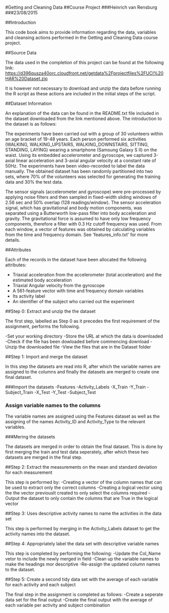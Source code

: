 #Getting and Cleaning Data
##Course Project
###Heinrich van Rensburg
###23/08/2015

##Introduction

This code book aims to provide information regarding the data, variables and cleansing actions performed in the Getting and Cleaning Data course project.

##Source Data

The data used in the completion of this project can be found at the following link:
https://d396qusza40orc.cloudfront.net/getdata%2Fprojectfiles%2FUCI%20HAR%20Dataset.zip

It is however not necessary to download and unzip the data before running the R script as these actions are included in the initial steps of the script.

##Dataset Information

An explanation of the data can be found in the README.txt file included in the dataset downloaded from the link mentioned above. The introduction to the dataset is as follows:

The experiments have been carried out with a group of 30 volunteers within an age bracket of 19-48 years. Each person performed six activities (WALKING, WALKING_UPSTAIRS, WALKING_DOWNSTAIRS, SITTING, STANDING, LAYING) wearing a smartphone (Samsung Galaxy S II) on the waist. Using its embedded accelerometer and gyroscope, we captured 3-axial linear acceleration and 3-axial angular velocity at a constant rate of 50Hz. The experiments have been video-recorded to label the data manually. The obtained dataset has been randomly partitioned into two sets, where 70% of the volunteers was selected for generating the training data and 30% the test data. 

The sensor signals (accelerometer and gyroscope) were pre-processed by applying noise filters and then sampled in fixed-width sliding windows of 2.56 sec and 50% overlap (128 readings/window). The sensor acceleration signal, which has gravitational and body motion components, was separated using a Butterworth low-pass filter into body acceleration and gravity. The gravitational force is assumed to have only low frequency components, therefore a filter with 0.3 Hz cutoff frequency was used. From each window, a vector of features was obtained by calculating variables from the time and frequency domain. See 'features_info.txt' for more details. 

##Attributes

Each of the records in the dataset have been allocated the following attributes:

- Triaxial acceleration from the accelerometer (total acceleration) and the estimated body acceleration
- Triaxial Angular velocity from the gyroscope 
- A 561-feature vector with time and frequency domain variables 
- Its activity label
- An identifier of the subject who carried out the experiment

##Step 0: Extract and unzip the the dataset 

The first step, labelled as Step 0 as it precedes the first requirement of the assignment, performs the following.

-Set your working directory
-Store the URL at which the data is downloaded
-Check if the file has been dowloaded before commencing download
-Unzip the downloaded file
-View the files that are in the Dataset folder

##Step 1: Import and merge the dataset

In this step the datasets are read into R, after which the variable names are assigned to the columns and finally the datasets are merged to create one final dataset.

###Import the datasets
-Features
-Activity_Labels
-X_Train
-Y_Train
-Subject_Train
-X_Test
-Y_Test
-Subject_Test

### Assign variable names to the columns

The variable names are assigned using the Features dataset as well as the assigning of the names Activity_ID and Activity_Type to the relevant variables.

###Mering the datasets

The datasets are merged in order to obtain the final dataset. This is done by first merging the train and test data seperately, after which these two datasets are merged in the final step.

##Step 2: Extract the measurements on the mean and standard deviation for each measurement

This step is performed by:
-Creating a vector of the column names that can be used to extract only the correct columns
-Creating a logical vector using the the vector previouslt created to only select the columns required
-Output the dataset to only contain the columns that are True in the logical vector

##Step 3: Uses descriptive activity names to name the activities in the data set

This step is performed by merging in the Activity_Labels dataset to get the activity names into the dataset.

##Step 4: Appropriately label the data set with descriptive variable names

This step is completed by performing the following:
-Update the Col_Name vetor to include the newly merged in field
-Clean up the variable names to make the headings mor descriptive
-Re-assign the updated column names to the dataset.

##Step 5: Create a second tidy data set with the average of each variable for each activity and each subject

The final step in the assignment is completed as follows:
-Create a seperate data set for the final output
-Create the final output with the average of each variable per activity and subject combination

